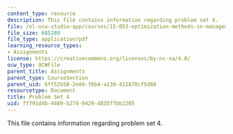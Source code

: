```yaml
---
content_type: resource
description: This file contains information regarding problem set 4.
file: /ol-ocw-studio-app/courses/15-053-optimization-methods-in-management-science-spring-2013/ff791ddb4489b2749429d835ffbb2205_MIT15_053S13_ps4.pdf
file_size: 685289
file_type: application/pdf
learning_resource_types:
- Assignments
license: https://creativecommons.org/licenses/by-nc-sa/4.0/
ocw_type: OCWFile
parent_title: Assignments
parent_type: CourseSection
parent_uid: 6ff52b58-2e04-f6b4-a130-411870cf5d80
resourcetype: Document
title: Problem Set 4
uid: ff791ddb-4489-b274-9429-d835ffbb2205
---
```

This file contains information regarding problem set 4.